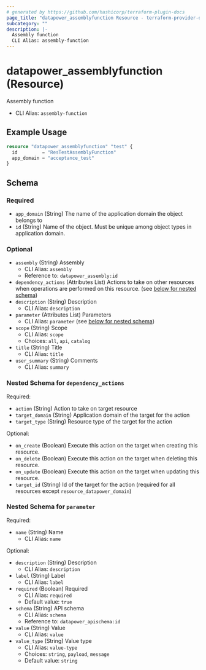 ```yaml
---
# generated by https://github.com/hashicorp/terraform-plugin-docs
page_title: "datapower_assemblyfunction Resource - terraform-provider-datapower"
subcategory: ""
description: |-
  Assembly function
  CLI Alias: assembly-function
---
```


# datapower_assemblyfunction (Resource)

Assembly function
  - CLI Alias: `assembly-function`

## Example Usage

```terraform
resource "datapower_assemblyfunction" "test" {
  id         = "ResTestAssemblyFunction"
  app_domain = "acceptance_test"
}
```

<!-- schema generated by tfplugindocs -->
## Schema

### Required

- `app_domain` (String) The name of the application domain the object belongs to
- `id` (String) Name of the object. Must be unique among object types in application domain.

### Optional

- `assembly` (String) Assembly
  - CLI Alias: `assembly`
  - Reference to: `datapower_assembly:id`
- `dependency_actions` (Attributes List) Actions to take on other resources when operations are performed on this resource. (see [below for nested schema](#nestedatt--dependency_actions))
- `description` (String) Description
  - CLI Alias: `description`
- `parameter` (Attributes List) Parameters
  - CLI Alias: `parameter` (see [below for nested schema](#nestedatt--parameter))
- `scope` (String) Scope
  - CLI Alias: `scope`
  - Choices: `all`, `api`, `catalog`
- `title` (String) Title
  - CLI Alias: `title`
- `user_summary` (String) Comments
  - CLI Alias: `summary`

<a id="nestedatt--dependency_actions"></a>
### Nested Schema for `dependency_actions`

Required:

- `action` (String) Action to take on target resource
- `target_domain` (String) Application domain of the target for the action
- `target_type` (String) Resource type of the target for the action

Optional:

- `on_create` (Boolean) Execute this action on the target when creating this resource.
- `on_delete` (Boolean) Execute this action on the target when deleting this resource.
- `on_update` (Boolean) Execute this action on the target when updating this resource.
- `target_id` (String) Id of the target for the action (required for all resources except `resource_datapower_domain`)


<a id="nestedatt--parameter"></a>
### Nested Schema for `parameter`

Required:

- `name` (String) Name
  - CLI Alias: `name`

Optional:

- `description` (String) Description
  - CLI Alias: `description`
- `label` (String) Label
  - CLI Alias: `label`
- `required` (Boolean) Required
  - CLI Alias: `required`
  - Default value: `true`
- `schema` (String) API schema
  - CLI Alias: `schema`
  - Reference to: `datapower_apischema:id`
- `value` (String) Value
  - CLI Alias: `value`
- `value_type` (String) Value type
  - CLI Alias: `value-type`
  - Choices: `string`, `payload`, `message`
  - Default value: `string`
